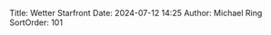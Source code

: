 Title: Wetter Starfront
Date: 2024-07-12 14:25
Author: Michael Ring
SortOrder: 101
<!-- begin include wetter-starfront.include --> 
<!-- unprocessed version -->
<!-- end include wetter-starfront.include -->
